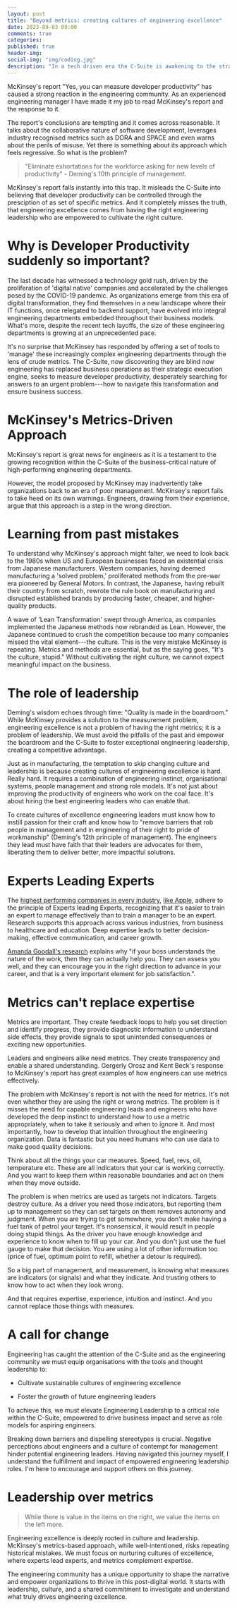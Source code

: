 ```yaml
---
layout: post
title: "Beyond metrics: creating cultures of engineering excellence"
date: 2023-09-03 09:00
comments: true
categories:
published: true
header-img:
social-img: "img/coding.jpg"
description: "In a tech driven era the C-Suite is awakening to the strategic role of engineering. But reports like those from McKinsey over emphasis the role of metrics. Discover why leadership and culture are at the heart of true engineering excellence. Let's empower leaders to create cultures built on engineering expertise."
---
```


McKinsey's report "Yes, you can measure developer productivity" has caused a strong reaction in the engineering community. As an experienced engineering manager I have made it my job to read McKinsey's report and the response to it.

The report's conclusions are tempting and it comes across reasonable. It talks about the collaborative nature of software development, leverages industry recognised metrics such as DORA and SPACE and even warns about the perils of misuse. Yet there is something about its approach which feels regressive. So what is the problem?

> "Eliminate exhortations for the workforce asking for new levels of productivity" - Deming's 10th principle of management.

McKinsey's report falls instantly into this trap. It misleads the C-Suite into believing that developer productivity can be controlled through the presciption of as set of specific metrics. And it completely misses the truth, that engineering excellence comes from having the right engineering leadership who are empowered to cultivate the right culture.

Why is Developer Productivity suddenly so important?
====================================================

The last decade has witnessed a technology gold rush, driven by the proliferation of 'digital native' companies and accelerated by the challenges posed by the COVID-19 pandemic. As organizations emerge from this era of digital transformation, they find themselves in a new landscape where their IT functions, once relegated to backend support, have evolved into integral engineering departments embedded throughout their business models. What's more, despite the recent tech layoffs, the size of these engineering departments is growing at an unprecedented pace.

It's no surprise that McKinsey has responded by offering a set of tools to 'manage' these increasingly complex engineering departments through the lens of crude metrics. The C-Suite, now discovering they are blind now engineering has replaced business operations as their strategic execution engine, seeks to measure developer productivity, desperately searching for answers to an urgent problem---how to navigate this transformation and ensure business success.

McKinsey's Metrics-Driven Approach
==================================

McKinsey's report is great news for engineers as it is a testament to the growing recognition within the C-Suite of the business-critical nature of high-performing engineering departments.

However, the model proposed by McKinsey may inadvertently take organizations back to an era of poor management. McKinsey's report fails to take heed on its own warnings. Engineers, drawing from their experience, argue that this approach is a step in the wrong direction.

Learning from past mistakes
===========================

To understand why McKinsey's approach might falter, we need to look back to the 1980s when US and European businesses faced an existential crisis from Japanese manufacturers. Western companies, having deemed manufacturing a 'solved problem,' proliferated methods from the pre-war era pioneered by General Motors. In contrast, the Japanese, having rebuilt their country from scratch, rewrote the rule book on manufacturing and disrupted established brands by producing faster, cheaper, and higher-quality products.

A wave of 'Lean Transformation' swept through America, as companies implemented the Japanese methods now rebranded as Lean. However, the Japanese continued to crush the competition because too many companies missed the vital element---the culture. This is the very mistake McKinsey is repeating. Metrics and methods are essential, but as the saying goes, "It's the culture, stupid." Without cultivating the right culture, we cannot expect meaningful impact on the business.

The role of leadership
======================

Deming's wisdom echoes through time: "Quality is made in the boardroom." While McKinsey provides a solution to the measurement problem, engineering excellence is not a problem of having the right metrics; it is a problem of leadership. We must avoid the pitfalls of the past and empower the boardroom and the C-Suite to foster exceptional engineering leadership, creating a competitive advantage.

Just as in manufacturing, the temptation to skip changing culture and leadership is because creating cultures of engineering excellence is hard. Really hard. It requires a combination of engineering instinct, organisational systems, people management and strong role models. It's not just about improving the productivity of engineers who work on the coal face. It's about hiring the best engineering leaders who can enable that.

To create cultures of excellence engineering leaders must know how to instill passion for their craft and know how to "remove barriers that rob people in management and in engineering of their right to pride of workmanship" (Deming's 12th principle of management). The engineers they lead must have faith that their leaders are advocates for them, liberating them to deliver better, more impactful solutions.

Experts Leading Experts
=======================

The [highest performing companies in every industry](https://www.forbes.com/sites/joshbersin/2012/03/09/why-leaders-must-be-experts-keys-to-success-from-ge/), [like Apple](https://hbr.org/2020/11/how-apple-is-organized-for-innovation), adhere to the principle of Experts leading Experts, recognizing that it's easier to train an expert to manage effectively than to train a manager to be an expert. Research supports this approach across various industries, from business to healthcare and education. Deep expertise leads to better decision-making, effective communication, and career growth.

[Amanda Goodall's research](https://hbr.org/podcast/2023/07/the-best-leaders-are-also-technical-experts) explains why "if your boss understands the nature of the work, then they can actually help you. They can assess you well, and they can encourage you in the right direction to advance in your career, and that is a very important element for job satisfaction.".

Metrics can't replace expertise
===============================

Metrics are important. They create feedback loops to help you set direction and identify progress, they provide diagnostic information to understand side effects, they provide signals to spot unintended consequences or exciting new opportunities.

Leaders and engineers alike need metrics. They create transparency and enable a shared understanding. Gergerly Orosz and Kent Beck's response to McKinsey's report has great examples of how engineers can use metrics effectively.

The problem with McKinsey's report is not with the need for metrics. It's not even whether they are using the right or wrong metrics. The problem is it misses the need for capable engineering leads and engineers who have developed the deep instinct to understand how to use a metric appropriately, when to take it seriously and when to ignore it. And most importantly, how to develop that intuition throughout the engineering organization. Data is fantastic but you need humans who can use data to make good quality decisions.

Think about all the things your car measures. Speed, fuel, revs, oil, temperature etc. These are all indicators that your car is working correctly. And you want to keep them within reasonable boundaries and act on them when they move outside.

The problem is when metrics are used as targets not indicators. Targets destroy culture. As a driver you need those indicators, but reporting them up to management so they can set targets on them removes autonomy and judgment. When you are trying to get somewhere, you don't make having a fuel tank of petrol your target. It's nonsensical, it would result in people doing stupid things. As the driver you have enough knowledge and experience to know when to fill up your car. And you don't just use the fuel gauge to make that decision. You are using a lot of other information too (price of fuel, optimum point to refill, whether a detour is required).

So a big part of management, and measurement, is knowing what measures are indicators (or signals) and what they indicate. And trusting others to know how to act when they look wrong.

And that requires expertise, experience, intuition and instinct. And you cannot replace those things with measures.

A call for change
=================

Engineering has caught the attention of the C-Suite and as the engineering community we must equip organisations with the tools and thought leadership to:

-   Cultivate sustainable cultures of engineering excellence

-   Foster the growth of future engineering leaders

To achieve this, we must elevate Engineering Leadership to a critical role within the C-Suite, empowered to drive business impact and serve as role models for aspiring engineers.

Breaking down barriers and dispelling stereotypes is crucial. Negative perceptions about engineers and a culture of contempt for management hinder potential engineering leaders. Having navigated this journey myself, I understand the fulfillment and impact of empowered engineering leadership roles. I'm here to encourage and support others on this journey.

Leadership over metrics
=======================

> While there is value in the items on the right, we value the items on the left more.

Engineering excellence is deeply rooted in culture and leadership. McKinsey's metrics-based approach, while well-intentioned, risks repeating historical mistakes. We must focus on nurturing cultures of excellence, where experts lead experts, and metrics complement expertise.

The engineering community has a unique opportunity to shape the narrative and empower organizations to thrive in this post-digital world. It starts with leadership, culture, and a shared commitment to investigate and understand what truly drives engineering excellence.
